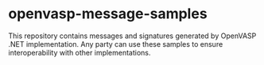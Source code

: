 # openvasp-message-samples

This repository contains messages and signatures generated by OpenVASP .NET implementation. Any party can use these samples to ensure interoperability with other implementations.
